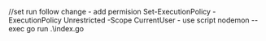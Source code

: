 //set run follow change 
    - add permision 
        Set-ExecutionPolicy -ExecutionPolicy Unrestricted -Scope CurrentUser
    - use script 
        nodemon --exec go run .\index.go